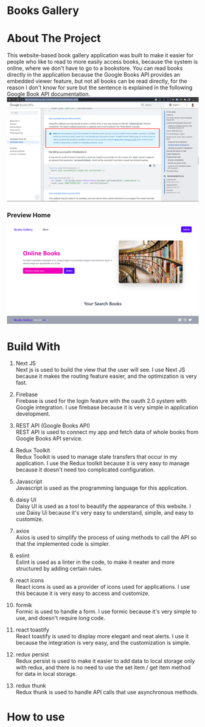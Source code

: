 # Books Gallery

# About The Project

This website-based book gallery application was built to make it easier for people who like to read to more easily access books, because the system is online, where we don't have to go to a bookstore. You can read books directly in the application because the Google Books API provides an embedded viewer feature, but not all books can be read directly, for the reason I don't know for sure but the sentence is explained in the following Google Book API documentation.
![PREVIEW-HOME!](/public/assets/image/embed-viewer-issue.png)

### Preview Home

![PREVIEW-HOME!](/public/assets/image/preview-home.png)

# Build With

1. Next JS </br>
   Next js is used to build the view that the user will see. I use Next JS because it makes the routing feature easier, and the optimization is very fast.

2. Firebase </br>
   Firebase is used for the login feature with the oauth 2.0 system with Google integration. I use firebase because it is very simple in application development.

3. REST API (Google Books API) </br>
   REST API is used to connect my app and fetch data of whole books from Google Books API service.

4. Redux Toolkit </br>
   Redux Toolkit is used to manage state transfers that occur in my application. I use the Redux toolkit because it is very easy to manage because it doesn't need too complicated configuration.

5. Javascript </br>
   Javascript is used as the programming language for this application.

6. daisy UI </br>
   Daisy UI is used as a tool to beautify the appearance of this website. I use Daisy Ui because it's very easy to understand, simple, and easy to customize.

7. axios </br>
   Axios is used to simplify the process of using methods to call the API so that the implemented code is simpler.

8. eslint </br>
   Eslint is used as a linter in the code, to make it neater and more structured by adding certain rules.

9. react icons </br>
   React icons is used as a provider of icons used for applications. I use this because it is very easy to access and customize.

10. formik </br>
    Formic is used to handle a form. I use formic because it's very simple to use, and doesn't require long code.

11. react toastify </br>
    React toastify is used to display more elegant and neat alerts. I use it because the integration is very easy, and the customization is simple.

12. redux persist </br>
    Redux persist is used to make it easier to add data to local storage only with redux, and there is no need to use the set item / get item method for data in local storage.

13. redux thunk </br>
    Redux thunk is used to handle API calls that use asynchronous methods.

# How to use

<!-- ## Preview home after search the books -->

<!-- ![PREVIEW-HOME!](/public/assets/image/preview-search.png) -->

<!-- ## Preview detail book with embed book -->

<!-- ![PREVIEW-HOME!](/public/assets/image/preview-detail-book-with-embed-book.png) -->
